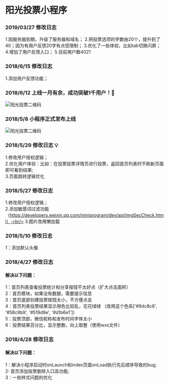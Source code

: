 # 阳光投票小程序

### 2019/03/27 修改日志

1.因服务器到期，升级了服务器和域名；
2.把投票选项的字数由20个，提升到了40；因为有用户反馈20字有点受限制；
3.优化了一些体验，比如tab切换闪屏；
4.增加了用户反馈入口；
5.目前用户数4021

### 2018/6/15 修改日志

1.添加用户反馈功能；

### 2018/6/12 上线一月有余，成功突破1千用户！:tada:

![阳光投票二维码](https://minivote.sun309.com/storage/images/analysis.jpeg)


### 2018/5/8 小程序正式发布上线

![阳光投票二维码](https://minivote.sun309.com/storage/images/qrcode.jpeg)

### 2018/5/29 修改日志 :bulb:

1.修改用户授权逻辑；<br/>
2.优化用户体验：比如：在投票投票详情页进行投票，返回首页列表时不刷新页面即可看到结果;<br/>
3.页面跳转逻辑优化<br/>


### 2018/5/27 修改日志

1.修改用户授权逻辑；<br/>
2.添加敏感词过滤功能（https://developers.weixin.qq.com/miniprogram/dev/api/imgSecCheck.html）;<br/>
3.图片改用懒加载


### 2018/5/10 修改日志

1：添加默认头像

### 2018/4/27 修改日志

#### 解决以下问题：

1：首页列表查看投票统计和分享按钮不太好点（扩大点击面积）<br/>
2：首页模块，如果没有数据，需要提示信息<br/>
3：首页底部创建投票按钮太小，不方便点击<br/>
4：首页列表投票结果显示用色比较乱，花花绿绿 （改用这个色系['#9dc8c8', '#58c9b9', '#519d9e', '#d1b6e1']）<br/>
5：投票顶部，微信昵称和发布时间字体太小<br/>
6：投票结果百分比，显示整数，向上取整（使用wxs文件）<br/>

### 2018/4/28 修改日志

#### 解决以下问题：

1：解决小程序启动时onLaunch和index页面onLoad执行先后顺序导致的bug;<br/>
2: 首页添加投票删除入口及功能;<br/>
3：一些样式问题的优化
